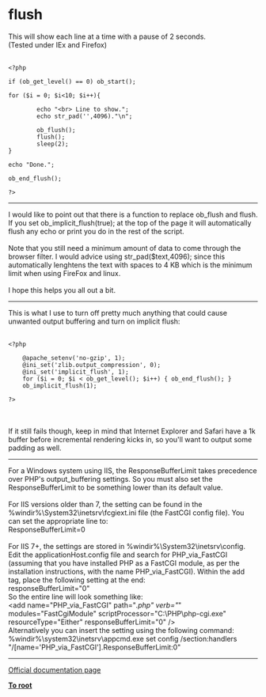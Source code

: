 # flush



This will show each line at a time with a pause of 2 seconds.<br>(Tested under IEx and Firefox)<br><br>

```
<?php

if (ob_get_level() == 0) ob_start();

for ($i = 0; $i<10; $i++){

        echo "<br> Line to show.";
        echo str_pad('',4096)."\n";    

        ob_flush();
        flush();
        sleep(2);
}

echo "Done.";

ob_end_flush();

?>
```
  

---

I would like to point out that there is a function to replace ob_flush and flush. If you set ob_implicit_flush(true); at the top of the page it will automatically flush any echo or print you do in the rest of the script.<br><br>Note that you still need a minimum amount of data to come through the browser filter. I would advice using str_pad($text,4096); since this automatically lenghtens the text with spaces to 4 KB which is the minimum limit when using FireFox and linux.<br><br>I hope this helps you all out a bit.  

---

This is what I use to turn off pretty much anything that could cause unwanted output buffering and turn on implicit flush:<br><br>

```
<?php

    @apache_setenv('no-gzip', 1);
    @ini_set('zlib.output_compression', 0);
    @ini_set('implicit_flush', 1);
    for ($i = 0; $i < ob_get_level(); $i++) { ob_end_flush(); }
    ob_implicit_flush(1);

?>
```
<br><br>If it still fails though, keep in mind that Internet Explorer and Safari have a 1k buffer before incremental rendering kicks in, so you&apos;ll want to output some padding as well.  

---

For a Windows system using IIS, the ResponseBufferLimit takes precedence over PHP&apos;s output_buffering settings. So you must also set the ResponseBufferLimit to be something lower than its default value.<br><br>For IIS versions older than 7, the setting can be found in the %windir%\System32\inetsrv\fcgiext.ini file (the FastCGI config file). You can set the appropriate line to:<br>  ResponseBufferLimit=0<br><br>For IIS 7+, the settings are stored in %windir%\System32\inetsrv\config. Edit the applicationHost.config file and search for PHP_via_FastCGI (assuming that you have installed PHP as a FastCGI module, as per the installation instructions, with the name PHP_via_FastCGI). Within the add tag, place the following setting at the end:<br>  responseBufferLimit="0"<br>So the entire line will look something like:<br>  &lt;add name="PHP_via_FastCGI" path="*.php" verb="*" modules="FastCgiModule" scriptProcessor="C:\PHP\php-cgi.exe" resourceType="Either" responseBufferLimit="0" /&gt;<br>Alternatively you can insert the setting using the following command:<br>  %windir%\system32\inetsrv\appcmd.exe set config /section:handlers "/[name=&apos;PHP_via_FastCGI&apos;].ResponseBufferLimit:0"  

---

[Official documentation page](https://www.php.net/manual/en/function.flush.php)

**[To root](/README.md)**
